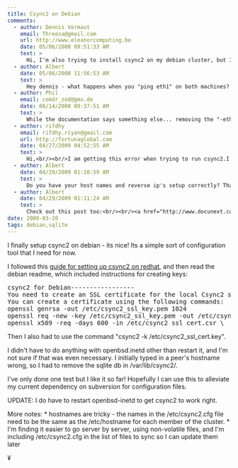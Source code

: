 ```yaml
---
title: Csync2 on Debian
comments:
  - author: Dennis Vermaut
    email: Threesa@gmail.com
    url: http://www.eleanorcomputing.be
    date: 05/06/2008 09:51:33 AM
    text: >
      Hi, I'm also trying to install csync2 on my debian cluster, but I'm having some strange problems.<br/><br/>These are the steps I do:<br/><br/># aptitude install csync2<br/># openssl genrsa -out /etc/csync2_ssl_key.pem 1024<br/># openssl req -batch -new -key /etc/csync2_ssl_key.pem -out<br/>	/etc/csync2_ssl_cert.csr<br/># openssl x509 -req -days 600 -in /etc/csync2_ssl_cert.csr -signkey<br/>	/etc/csync2_ssl_key.pem -out /etc/csync2_ssl_cert.pem<br/># csync2 –k /etc/csync2.key.linuxCluster<br/># scp /etc/csync2.key.linuxCluster root@hac-c1n2:/etc<br/><br/>The configuration file:<br/><br/>group linuxCluster<br/>{<br/>	host hac-c1n1 hac-c1n2;<br/><br/>	key /etc/csync2.key.linuxCluster;<br/><br/>	include /home;<br/>      include /var/www;<br/>	include /srv;<br/>	exclude /srv/mysql-cluster;<br/>	include /etc/apache2;<br/>	exclude /etc/apache2/local.conf;<br/><br/>	action<br/>	{<br/>		pattern /etc/apache2/*;<br/>		exec "/usr/sbin/apache2ctl graceful";<br/>		logfile "/var/log/csync2.actions.log";<br/>		do-local;<br/>	}<br/><br/>	auto younger;<br/>}<br/><br/># scp /etc/csync2.cfg root@hac-c1n2:/etc<br/># /etc/init.d/openbsd-inetd restart<br/># /etc/init.d/apache2 restart<br/><br/>And then when I try to do<br/><br/>#csync2 -xv<br/><br/>I get the message Connection to host eth1 (SSL) ...<br/>Can't resolve peername.<br/>ERROR: Connection to remote host failed.<br/>Host stays in dirty state. Try again later ...<br/>Finished with 1 errors.<br/><br/>Why the fuck won't it work? Besides: why does it say the host is eth1??? The host isn't eth1, that's the interface ...<br/><br/>Your help would be much appreciated!
  - author: Albert
    date: 05/06/2008 11:56:53 AM
    text: >
      Hey dennis - what happens when you "ping eth1" on both machines? csync2 is very picky about host names - and even after its changed. I also believe that I had to get the "hostname" command to output the same name as the one I put in the csync2.cfg file. I just checked my file and I have this at the top:<br/><br/><pre><br/>host dev-101;<br/>host (bart111);<br/>host (lisa132);<br/>host (little-valley-1);<br/></pre><br/><br/>Maybe you need some hosts that are in ()? The top one without parens is the primary.
  - author: Phil
    email: comdr_zod@gmx.de
    date: 08/14/2008 09:37:51 AM
    text: >
      While the documentation says something else... removing the "-eth0" string in the config file did the trick for me
  - author: rifdhy
    email: rifdhy.riyan@gmail.com
    url: http://fortunaglobal.com
    date: 04/27/2009 04:52:55 AM
    text: >
      Hi,<br/><br/>I am getting this error when trying to run csync2.I think this is something to do with network.Can some one help me?<br/><br/>root@host1:~ $ csync2 -x<br/>ERROR: Connection to remote host failed.<br/>Finished with 1 errors.<br/>You have new mail in /var/spool/mail/root<br/>root@host1:~ $<br/><br/>Thanks,<br/>Rifdhy.
  - author: Albert
    date: 04/29/2009 01:10:59 AM
    text: >
      Do you have your host names and reverse ip's setup correctly? That was an issue for me.
  - author: Albert
    date: 04/29/2009 01:11:24 AM
    text: >
      Check out this post too:<br/><br/><a href="http://www.docunext.com/2009/01/csync2-part-ii/" rel="nofollow">http://www.docunext.com/2009/01/25/csync2-part-ii/</a>
date: 2008-03-20
tags: debian,sqlite
---
```

I finally setup csync2 on debian - its nice! Its a simple sort of configuration tool that I need for now.

I followed this <a href="http://zhenhuiliang.blogspot.com/2006/04/csync2-is-so-cool.html">guide for setting up csync2 on redhat</a>, and then read the debian readme, which included instructions for creating keys:

<pre class="sh_sh">csync2 for Debian-----------------
You need to create an SSL certificate for the local Csync2 server.
You can create a certificate using the following commands:
openssl genrsa -out /etc/csync2_ssl_key.pem 1024
openssl req -new -key /etc/csync2_ssl_key.pem -out /etc/csync2_ssl_cert.csr
openssl x509 -req -days 600 -in /etc/csync2_ssl_cert.csr \        -signkey /etc/csync2_ssl_key.pem -out /etc/csync2_ssl_cert.pem
</pre>

Then I also had to use the command "csync2 -k /etc/csync2_ssl_cert.key".

I didn't have to do anything with openbsd.inetd other than restart it, and I'm not sure if that was even necessary. I initially typed in a peer's hostname wrong, so I had to remove the sqlite db in /var/lib/csync2/.

I've only done one test but I like it so far! Hopefully I can use this to alleviate my current dependency on subversion for configuration files.

UPDATE: I do have to restart openbsd-inetd to get csync2 to work right.

More notes: * hostnames are tricky - the names in the /etc/csync2.cfg file need to be the same as the /etc/hostname for each member of the cluster. * I'm finding it easier to go server by server, using non-volatile files, and I'm including /etc/csync2.cfg in the list of files to sync so I can update them later

¥

